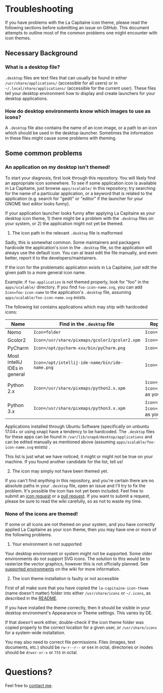 # Troubleshooting
If you have problems with the La Capitaine icon theme, please read the
following sections before submitting an issue on GitHub. This document attempts
to outline most of the common problems one might encounter with icon themes.

## Necessary Background

### What is a desktop file?
`.desktop` files are text files that can usually be found in either
`/usr/share/applications/` (accessible for all users) or in
`~/.local/share/applications/` (accessible for the current user). These files
tell your desktop environment how to display and create launchers for your
desktop applications.

### How do desktop environments know which images to use as icons?
A `.desktop` file also contains the name of an icon image, or a path to an icon
which should be used in the desktop launcher. Sometimes the information in
these files might cause some problems with theming.


## Some common problems

### An application on my desktop isn't themed!
To start your diagnosis, first look through this repository. You will likely
find an appropriate icon somewhere. To see if some application icon is
available in La Capitaine, just browse `apps/scalable/` in this repository;
try searching for the name of a particular application, or a keyword that is
related to the application (e.g. search for "gedit" or "editor" if the launcher
for your GNOME text editor looks funny).

If your application launcher looks funny after applying La Capitaine
as your desktop icon theme, 1) there might be a problem with the `.desktop`
files on your system, or 2) the application might not yet be themed.

 1. The icon path in the relevant `.desktop` file is malformed

Sadly, this is somewhat common. Some maintainers and packagers hardcode the
application's icon in the `.desktop` file, so the application will always use
the default icon. You can at least edit the file manually, and even better,
report it to the developers/maintainers.

If the icon for the problematic application exists in La Capitaine, just edit
the given path to a more general icon name.

Example: if `foo-application` is not themed properly, look for "foo" in the
`apps/scalable/` directory. If you find `foo-icon-name.svg`, you can add
`Icon=foo-icon-name` to the application's `.desktop` file, assuming
`apps/scalable/foo-icon-name.svg` exists.

The following list contains applications which may ship with hardcoded icons:

Name | Find in the `.desktop` file | Replace by
------------ | ------------- | -------------
Nemo | `Icon=folder` | `Icon=nemo`
Gcolor2 | `Icon=/usr/share/pixmaps/gcolor2/gcolor2.xpm` | `Icon=gcolor2`
PyCharm | `Icon=/opt/pycharm-xxx/bin/pyCharm.png` | `Icon=pycharm`
Most intelliJ IDEs in general | `Icon=/opt/intellij-ide-name/bin/ide-name.png` | `Icon=ide-name`
Python 2.x | `Icon=/usr/share/pixmaps/python2.x.xpm` | `Icon=python2` or `Icon=python2.x`, as you wish
Python 3.x | `Icon=/usr/share/pixmaps/python3.x.xpm` | `Icon=python3` or `Icon=python3.x`, as you wish

Applications installed through Ubuntu Software (specifically on unbuntu 17.04+ or using snap) have a tendency to be hardcoded. The `.desktop` files for these apps can be found in `/var/lib/snapd/desktop/applications` and can be edited manually as mentioned above (assuming
`apps/scalable/foo-icon-name.svg` exists) .

This list is just what we have noticed, it might or might not be true on your
machine. If you found another candidate for the list, tell us!


 2. The icon may simply not have been themed yet.

If you can't find *anything* in this repository, and you're certain there are
no absolute paths in your `.desktop` file, open an issue and I'll try to fix
the problem. It's possible the icon has not yet been included. Feel free to
submit an [icon request](https://github.com/keeferrourke/la-capitaine-icon-theme/wiki/Submitting-Icon-Requests)
or a [pull request](https://github.com/keeferrourke/la-capitaine-icon-theme/wiki/Submitting-Pull-Requests).
If you want to submit a request, please be sure to read the wiki carefully, so
as not to waste my time.

### None of the icons are themed!
If some or all icons are not themed on your system, and you have correctly
applied La Capitaine as your icon theme, then you may have one or more of the
following problems.

 1. Your environment is not supported

Your desktop environment or system might not be supported.
Some older environments do not support SVG icons. The solution to this would be
to rasterize the vector graphics, however this is not officially planned.
See [supported environments](https://github.com/keeferrourke/la-capitaine-icon-theme/wiki#supported-environments)
on the wiki for more information.

 2. The icon theme installation is faulty or not accessible

First of all make sure that you have copied the `la-capitaine-icon-theme`
(name doesn't matter) folder into either `/usr/share/icons` or `~/.icons`, as
described in the [README](README.md).

If you have installed the theme correctly, then it should be visible in your
desktop environment's Appearance or Theme settings. This varies by DE.

If that doesn't work either, double-check if the icon theme folder was copied
properly to the correct location for a given user, or `/usr/share/icons` for a
system-wide installation.

You may also need to correct file permissions. Files (images, text documents,
etc.) should be `rw-r--r--` or `644` in octal, directories or inodes should be
`drwxr-xr-x` or `755` in octal.

# Questions?

Feel free to [contact me](https://krourke.org/contact).
